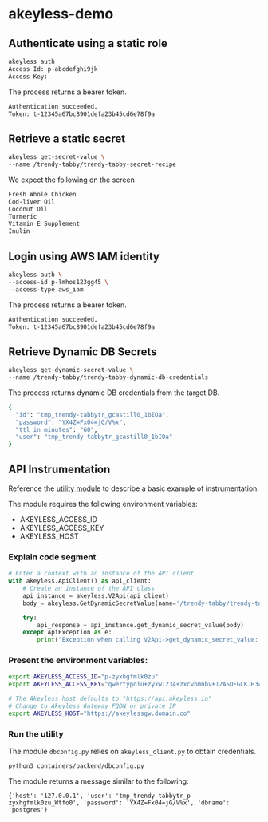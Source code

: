 # akeyless-demo

## Authenticate using a static role
```bash
akeyless auth
Access Id: p-abcdefghi9jk
Access Key: 
```
The process returns a bearer token. 
```bash
Authentication succeeded.
Token: t-12345a67bc8901defa23b45cd6e78f9a
```

## Retrieve a static secret
```bash
akeyless get-secret-value \
--name /trendy-tabby/trendy-tabby-secret-recipe
```
We expect the following on the screen
```bash
Fresh Whole Chicken
Cod-liver Oil
Coconut Oil
Turmeric
Vitamin E Supplement
Inulin
```

## Login using AWS IAM identity

```bash
akeyless auth \
--access-id p-lmhos123gg45 \
--access-type aws_iam
```
The process returns a bearer token. 
```bash
Authentication succeeded.
Token: t-12345a67bc8901defa23b45cd6e78f9a
```

## Retrieve Dynamic DB Secrets

```bash
akeyless get-dynamic-secret-value \
--name /trendy-tabby/trendy-tabby-dynamic-db-credentials 
```
The process returns dynamic DB credentials from the target DB. 
```bash
{
  "id": "tmp_trendy-tabbytr_gcastill0_1bIOa",
  "password": "YX4Z=Fx04=jG/V%x",
  "ttl_in_minutes": "60",
  "user": "tmp_trendy-tabbytr_gcastill0_1bIOa"
}
```
## API Instrumentation
Reference the [utility module](containers/backend/akeyless_client.py) to describe a basic example of instrumentation. 

The module requires the following environment variables:

- AKEYLESS_ACCESS_ID
- AKEYLESS_ACCESS_KEY
- AKEYLESS_HOST

### Explain code segment
```python
# Enter a context with an instance of the API client
with akeyless.ApiClient() as api_client:
    # Create an instance of the API class
    api_instance = akeyless.V2Api(api_client)
    body = akeyless.GetDynamicSecretValue(name='/trendy-tabby/trendy-tabby-dynamic-db-credentials', token=token) # GetDynamicSecretValue | 

    try:
        api_response = api_instance.get_dynamic_secret_value(body)
    except ApiException as e:
        print("Exception when calling V2Api->get_dynamic_secret_value: %s\n" % e)
```

### Present the environment variables:
```bash
export AKEYLESS_ACCESS_ID="p-zyxhgfmlk0zu"
export AKEYLESS_ACCESS_KEY="qwertypoiu+zyxw1234+zxcvbmnbv+12ASDFGLKJH3="

# The Akeyless host defaults to "https://api.akeyless.io"
# Change to Akeyless Gateway FQDN or private IP
export AKEYLESS_HOST="https://akeylessgw.domain.co"
```
### Run the utility
The module `dbconfig.py` relies on `akeyless_client.py` to obtain credentials.

```bash
python3 containers/backend/dbconfig.py
```

The module returns a message similar to the following:

```
{'host': '127.0.0.1', 'user': 'tmp_trendy-tabbytr_p-zyxhgfmlk0zu_Wtfo0', 'password': 'YX4Z=Fx04=jG/V%x', 'dbname': 'postgres'}
```
